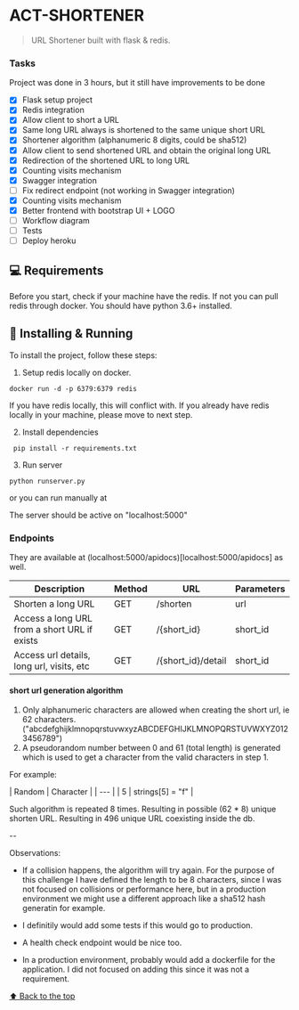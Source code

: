 # ACT-SHORTENER

> URL Shortener built with flask & redis. 

### Tasks

Project was done in 3 hours, but it still have improvements to be done

- [x] Flask setup project
- [x] Redis integration
- [x] Allow client to short a URL
- [x] Same long URL always is shortened to the same unique short URL
- [x] Shortener algorithm (alphanumeric 8 digits, could be sha512)
- [x] Allow client to send shortened URL and obtain the original long URL
- [x] Redirection of the shortened URL to long URL
- [x] Counting visits mechanism
- [x] Swagger integration 
- [ ] Fix redirect endpoint (not working in Swagger integration) 
- [x] Counting visits mechanism
- [x] Better frontend with bootstrap UI + LOGO
- [ ] Workflow diagram
- [ ] Tests
- [ ] Deploy heroku

## 💻 Requirements

Before you start, check if your machine have the redis. If not you can pull redis through docker.
You should have python 3.6+ installed.

## 🚀 Installing & Running

To install the project, follow these steps:

1. Setup redis locally on docker. 
```
docker run -d -p 6379:6379 redis
```

If you have redis locally, this will conflict with. If you already have redis locally in your machine, please move to next step.

2. Install dependencies

```
 pip install -r requirements.txt
```

3. Run server

```
python runserver.py
```

or you can run manually at 

The server should be active on "localhost:5000"

### Endpoints

They are available at (localhost:5000/apidocs)[localhost:5000/apidocs] as well.

| Description  | Method | URL | Parameters |
| --- | --- | --- | --- |
| Shorten a long URL | GET | /shorten | url |
| Access a long URL from a short URL if exists | GET | /{short_id} | short_id |
| Access url details, long url, visits, etc | GET | /{short_id}/detail | short_id |

#### short url generation algorithm

1. Only alphanumeric characters are allowed when creating the short url, ie 62 characters. ("abcdefghijklmnopqrstuvwxyzABCDEFGHIJKLMNOPQRSTUVWXYZ0123456789")
2. A pseudorandom number between 0 and 61 (total length) is generated which is used to get a character from the valid characters in step 1.

For example:

| Random | Character |
| --- |
| 5  | strings[5] = "f" |

Such algorithm is repeated 8 times. Resulting in possible (62 * 8) unique shorten URL. Resulting in 496 unique URL coexisting inside the db.


--


Observations:
- If a collision happens, the algorithm will try again. For the purpose of this challenge I have defined the length to be 8 characters, since I was not focused on collisions or performance here, but in a production environment we might use a different approach like a sha512 hash generatin for example.

- I definitily would add some tests if this would go to production.

- A health check endpoint would be nice too.

- In a production environment, probably would add a dockerfile for the application. I did not focused on adding this since it was not a requirement.

[⬆ Back to the top](#ACT-SHORTENER)<br>